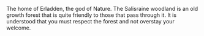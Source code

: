 The home of Erladden, the god of Nature. The Salisraine woodland is an old growth forest that is quite friendly to those that pass through it. It is understood that you must respect the forest and not overstay your welcome.